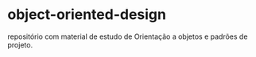 # object-oriented-design
repositório com material de estudo de Orientação a objetos e padrões de projeto.
